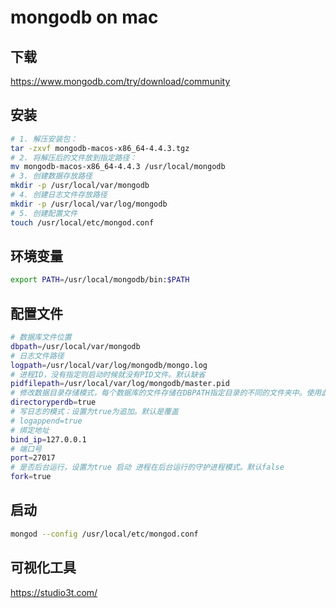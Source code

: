 # mongodb on mac

## 下载

https://www.mongodb.com/try/download/community

## 安装

```bash
# 1. 解压安装包：
tar -zxvf mongodb-macos-x86_64-4.4.3.tgz 
# 2. 将解压后的文件放到指定路径： 
mv mongodb-macos-x86_64-4.4.3 /usr/local/mongodb
# 3. 创建数据存放路径
mkdir -p /usr/local/var/mongodb
# 4. 创建日志文件存放路径
mkdir -p /usr/local/var/log/mongodb
# 5. 创建配置文件
touch /usr/local/etc/mongod.conf
```

## 环境变量

```bash
export PATH=/usr/local/mongodb/bin:$PATH
```

## 配置文件

```bash
# 数据库文件位置
dbpath=/usr/local/var/mongodb
# 日志文件路径
logpath=/usr/local/var/log/mongodb/mongo.log
# 进程ID，没有指定则启动时候就没有PID文件。默认缺省
pidfilepath=/usr/local/var/log/mongodb/master.pid
# 修改数据目录存储模式，每个数据库的文件存储在DBPATH指定目录的不同的文件夹中。使用此选项，可以配置的MongoDB将数据存储在>不同的磁盘设备上，以提高写入吞吐量或磁盘容量。默认为false。
directoryperdb=true
# 写日志的模式：设置为true为追加。默认是覆盖
# logappend=true
# 绑定地址
bind_ip=127.0.0.1
# 端口号
port=27017
# 是否后台运行，设置为true 启动 进程在后台运行的守护进程模式。默认false
fork=true
```

## 启动

```bash
mongod --config /usr/local/etc/mongod.conf
```

## 可视化工具

https://studio3t.com/